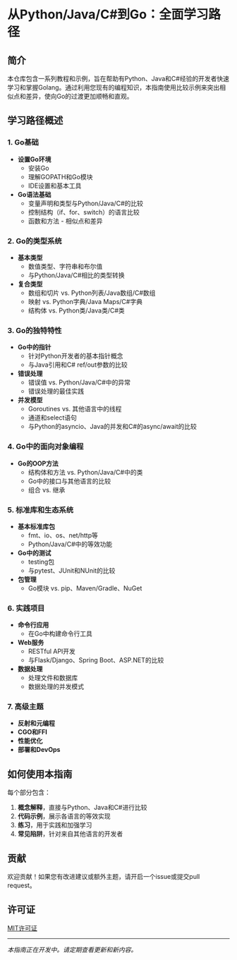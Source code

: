 # 从Python/Java/C#到Go：全面学习路径

## 简介
本仓库包含一系列教程和示例，旨在帮助有Python、Java和C#经验的开发者快速学习和掌握Golang。通过利用您现有的编程知识，本指南使用比较示例来突出相似点和差异，使向Go的过渡更加顺畅和直观。

## 学习路径概述

### 1. Go基础
- **设置Go环境**
  - 安装Go
  - 理解GOPATH和Go模块
  - IDE设置和基本工具
- **Go语法基础**
  - 变量声明和类型与Python/Java/C#的比较
  - 控制结构（if、for、switch）的语言比较
  - 函数和方法 - 相似点和差异

### 2. Go的类型系统
- **基本类型**
  - 数值类型、字符串和布尔值
  - 与Python/Java/C#相比的类型转换
- **复合类型**
  - 数组和切片 vs. Python列表/Java数组/C#数组
  - 映射 vs. Python字典/Java Maps/C#字典
  - 结构体 vs. Python类/Java类/C#类

### 3. Go的独特特性
- **Go中的指针**
  - 针对Python开发者的基本指针概念
  - 与Java引用和C# ref/out参数的比较
- **错误处理**
  - 错误值 vs. Python/Java/C#中的异常
  - 错误处理的最佳实践
- **并发模型**
  - Goroutines vs. 其他语言中的线程
  - 通道和select语句
  - 与Python的asyncio、Java的并发和C#的async/await的比较

### 4. Go中的面向对象编程
- **Go的OOP方法**
  - 结构体和方法 vs. Python/Java/C#中的类
  - Go中的接口与其他语言的比较
  - 组合 vs. 继承

### 5. 标准库和生态系统
- **基本标准库包**
  - fmt、io、os、net/http等
  - Python/Java/C#中的等效功能
- **Go中的测试**
  - testing包
  - 与pytest、JUnit和NUnit的比较
- **包管理**
  - Go模块 vs. pip、Maven/Gradle、NuGet

### 6. 实践项目
- **命令行应用**
  - 在Go中构建命令行工具
- **Web服务**
  - RESTful API开发
  - 与Flask/Django、Spring Boot、ASP.NET的比较
- **数据处理**
  - 处理文件和数据库
  - 数据处理的并发模式

### 7. 高级主题
- **反射和元编程**
- **CGO和FFI**
- **性能优化**
- **部署和DevOps**

## 如何使用本指南

每个部分包含：
1. **概念解释**，直接与Python、Java和C#进行比较
2. **代码示例**，展示各语言的等效实现
3. **练习**，用于实践和加强学习
4. **常见陷阱**，针对来自其他语言的开发者

## 贡献

欢迎贡献！如果您有改进建议或额外主题，请开启一个issue或提交pull request。

## 许可证

[MIT许可证](LICENSE)

---

*本指南正在开发中。请定期查看更新和新内容。*